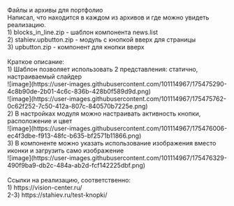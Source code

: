 <p>Файлы и архивы для портфолио<br>
Написал, что находится в каждом из архивов и где можно увидеть реализацию.<br>
1) blocks_in_line.zip - шаблон компонента news.list<br>
2) stahiev.upbutton.zip - модуль с кнопкой вверх для страницы<br>
3) upbutton.zip - компонент для кнопки вверх<br>
<br>
Краткое описание:<br>
1) Шаблон позволяет использовать 2 представления: статично, настраиваемый слайдер<br>
![image](https://user-images.githubusercontent.com/101114967/175475290-4c8b90de-2b01-4c6c-836b-428b0f589d9d.png)<br>
![image](https://user-images.githubusercontent.com/101114967/175475762-0c62f252-7c50-412a-807c-840570b7225e.png)<br>
2) В настройках модуля можно настраивать активность кнопки, расположение и цвет<br>
![image](https://user-images.githubusercontent.com/101114967/175476006-ec4f3dbe-f913-48fc-b635-bf2571b11866.png)<br>
3) В компоненте можно указать использование изображения вместо иконки и загрузить само изображение<br>
![image](https://user-images.githubusercontent.com/101114967/175476329-490f9ba9-db2c-484a-ab2d-fcf142225dbf.png)<br>
<br>
Ссылки на реализацию, соответственно:<br>
1) https://vision-center.ru/<br>
2-3) https://stahiev.ru/test-knopki/
</p>
